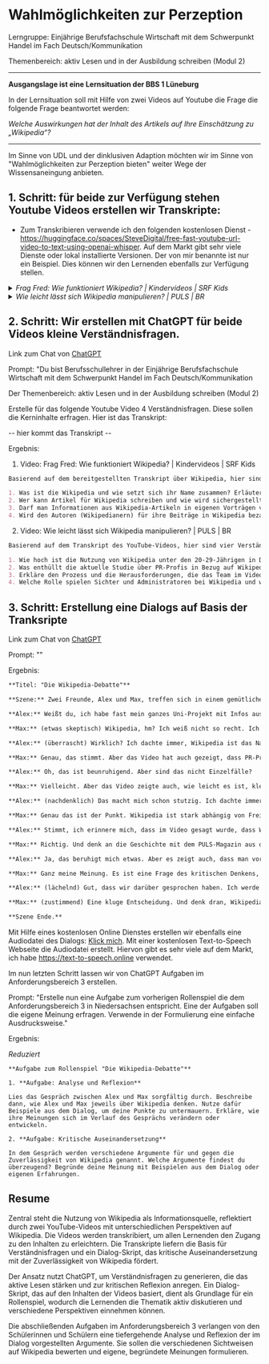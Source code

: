 # Wahlmöglichkeiten zur Perzeption

Lerngruppe: Einjährige Berufsfachschule Wirtschaft mit dem Schwerpunkt Handel im Fach Deutsch/Kommunikation

Themenbereich: aktiv Lesen und in der Ausbildung schreiben (Modul 2)

---

__Ausgangslage ist eine Lernsituation der BBS 1 Lüneburg__

In der Lernsituation soll mit Hilfe von zwei Videos auf Youtube die Frage die folgende Frage beantwortet werden:

_Welche Auswirkungen hat der Inhalt des Artikels auf Ihre Einschätzung zu „Wikipedia“?_

---

Im Sinne von UDL und der dinklusiven Adaption möchten wir im Sinne von "Wahlmöglichkeiten zur Perzeption bieten" weiter Wege der Wissensaneingung anbieten. 


## 1. Schritt: für beide zur Verfügung stehen Youtube Videos erstellen wir Transkripte:
   - Zum Transkribieren verwende ich den folgenden kostenlosen Dienst - https://huggingface.co/spaces/SteveDigital/free-fast-youtube-url-video-to-text-using-openai-whisper. Auf dem Markt gibt sehr viele Dienste oder lokal installierte Versionen. Der von mir benannte ist nur ein Beispiel. Dies können wir den Lernenden ebenfalls zur Verfügung stellen. 

<details>
  <summary><i>Frag Fred: Wie funktioniert Wikipedia? | Kindervideos | SRF Kids</i></summary>
  Link: https://www.youtube.com/watch?v=nNVSFzGe5ic <br>
  Transkript: <br>
    Hey Sandro, wusstest du, dass das höchste Gebäude der Welt in den arabischen

    Emiraten steht und knapp 830 Meter hoch ist? Und woher weißt du das? Das steht auf Wikipedia.

    Achso, du Fred, wer schreibt eigentlich diese vielen Texte auf Wikipedia?

    Also zuerst einmal müsst ihr wissen, die Wikipedia ist das größte frei zugängliche

    Online-Nachschlagewerk der Welt. Der Name setzt sich aus dem hawaiianischen Wort "Wiki" und

    dem englischen Wort "Encyclopedia" zusammen. Übersetzt heisst das sowas wie "schnelles

    Lexikon". Und du hast recht, Sandro. Auf der Wikipedia findest du viele Texte,

    die Begriffe erläutern. Fast 50 Millionen. Man nennt sie "Artikel".

    Ja, aber wer schreibt denn nun diese Artikel alle?

    Jeder kann mitschreiben. Du musst dir das wie ein großes Mitmachlexikon vorstellen. Wenn du dich

    mit einem Thema gut auskennst, kannst du darüber einen Artikel schreiben oder die Einträge der

    anderen Autoren ergänzen. Die Idee, dass Menschen gemeinsam Wissen sammeln und ein großes Nachschlagewerk

    auf die Beine stellen, ist schon sehr alt. Aber erst mit der Erfindung des Internets

    konnte diese Idee so richtig in die Tat umgesetzt werden. Heute gehört die Wikipedia zu den meist

    besuchten Websites der Welt. Und da kann wirklich jeder mitschreiben? Fred, da könnten wir ja einen

    Artikel über dich schreiben. Das könntet ihr machen, ja. Aber ich weiss nicht, ob das jemanden

    interessiert. Wenn ihr das macht, gehört ihr zu den Wikipedianern. So nennt man die Autoren.

    Und die schreiben die Artikel nicht nur, sondern aktualisieren sie auch. Wenn zum Beispiel die

    französische Nationalmannschaft die Fußball-WM gewinnt, hat jemand den Eintrag über die Mannschaft

    schon wenig später auf den neuesten Stand gebracht. Und wie kann ich damit schreiben?

    Das kannst du von deinem Computer aus machen. Am besten meldest du dich an. Dann bekommst du

    ein Login. Du kannst aber auch ohne Anmeldung Artikel verfassen. So wissen die anderen Leser

    aber nicht, wer den Beitrag geschrieben hat. Schau dir doch mal das Tutorial an. Dort erhältst

    du Tipps, die dir den Einstieg erleichtern. Auf der sogenannten Spielwiese kannst du erst mal

    Testseiten erstellen. Es gibt auch Regeln, die du beachten musst. Zum Beispiel darfst du keine

    Texte von anderen Websites oder Büchern abschreiben. Moment mal, da könnte ja jeder einfach

    irgendwas Erfundenes reinschreiben. Das ist auch schon passiert. Zum Beispiel bei Artikeln über

    Fussballclubs. Die werden regelmässig von Fans einer gegnerischen Mannschaft verunstaltet.

    Meistens fliegt sowas aber auf. Die Wikipedianer erkennen diese falschen Einträge rasch und

    korrigieren sie. Für die deutschsprachige Wikipedia arbeiten ausserdem sogenannte Sichter.

    Deren Aufgabe ist es, neue und abgeänderte Seiten daraufhin zu prüfen, ob sie Unfug

    enthalten. Manche Artikel werden auch geschützt. Nämlich dann, wenn zu viele falsche Informationen

    reingeschrieben werden. Aha, dann stimmt also nicht immer alles, was in Wikipedia steht? Könnte

    man so sagen. Die Wikipedia ist zwar eine zuverlässige Informationsquelle, aber eine

    hundertprozentige Sicherheit, dass alle Fakten richtig sind, gibt es nicht. Etwas orientieren

    könnt ihr euch an den Bewertungsbausteinen. Die zeigen zum Beispiel an, ob ein Artikel Fehler

    enthält oder nicht mehr auf dem neuesten Stand ist. Weil viele Menschen an der Wikipedia

    mitarbeiten, ist das Risiko, dass ein Fehler unbemerkt bleibt, aber klein. Und je wichtiger

    und beliebter ein Thema ist, desto mehr Leute schreiben mit. Und umso besser ist dann auch der

    Inhalt. Ich habe auch schon Wikipedia-Texte für meine Vorträge benutzt. Darf ich das überhaupt?

    Die Informationen, die du in der Wikipedia findest, darfst du für deinen Vortrag verwenden. Aber es

    ist keine gute Idee, den Text eins zu eins zu kopieren. Ist doch auch langweilig, nur einen

    Wikipedia-Artikel vorzulesen. Du, Fred, bekommen die Wikipedianer eigentlich auch Geld für ihre

    Arbeit? Alle Wikipedianer schreiben die Einträge in ihrer Freizeit und bekommen kein Geld dafür.

    Wikipedia lebt von Spendengeldern und verzichtet dafür auf Werbung. So bleibt die Webseite

    unabhängig. Sonst könnte eine Firma dafür bezahlen, dass auf Wikipedia stünde "Sie sei die

    Beste auf der Welt" und das wäre dann Werbung. Und ausserdem nicht ehrlich. Da fällt mir auch was

    ein, was ich immer in der Freizeit schreiben muss, wofür ich kein Geld bekomme. Ein Aufsatz in Deutsch.

    Na dann, viel Vergnügen und danke, Fred, dass du uns erklärt hast, wie Wikipedia funktioniert.

    Danke schön.
</details>

<details>
  <summary><i>Wie leicht lässt sich Wikipedia manipulieren? | PULS | BR</i></summary>
  Link: https://www.youtube.com/watch?v=oTaNEIeeR3A <br>
  Transkript: <br>
  Wer war denn Fußballweltmeister 1994?

    Deutschland?

    Weiß ich nicht.

    Deutschland.

    Brasilien?

    Wo würdest du es denn nachgucken?

    Wikipedia.

    Wikipedia.

    Wikipedia.

    Gings auch ohne?

    Nein. Nein, also definitiv nicht.

    Wikipedia ist das Nachschlagewerk unserer Generation.

    Knapp 90% der 20-29-Jährigen in Deutschland nutzen Wikipedia.

    Sogar der Bundesgerichtshof verweist den Urteilen auf die Online-Enzyklopädie.

    Wir alle vertrauen Wikipedia.

    Doch eine aktuelle Studie belegt,

    PR-Profis haben in den letzten Jahren immer wieder versucht,

    Artikel zu manipulieren.

    Ein Beispiel.

    Ein RWE-Mitarbeiter änderte kritische Angaben zum Kernkraftwerk Biblis.

    So wurde aus einem Störfall lediglich ein meldepflichtiges Ereignis

    und Biblis zum Meilenstein in puncto Sicherheit.

    Aber ist das vielleicht nur ein Einzelfall?

    Wir wollen herausfinden,

    wie leicht lässt sich ein Wikipedia-Artikel manipulieren.

    Und deswegen versuchen wir es selbst.

    Schaffen wir es tatsächlich,

    innerhalb von drei Wochen PR in einen Wikipedia-Artikel zu schleusen.

    Na ja, so schwer kann das jetzt ja nicht sein.

    Ich versuche jetzt mal, auf eigene Faust

    unseren PULS Wikipedia-Artikel ein bisschen aufzuhübschen.

    Erst mal lege ich mir einen eigenen Account an.

    Easy.

    So, und jetzt kann ich unseren Eintrag anonym bearbeiten.

    "PULS im TV ist das beste Magazin im deutschen Fernsehenseite."

    Speichern.

    Hm, noch ist mein Satz nicht online.

    Die Änderung muss erst noch freigegeben werden.

    Oh, die haben es jetzt schon abgelehnt.

    Eine Minute, nachdem ich es versucht habe, reinzustellen,

    haben die es schon abgelehnt.

    Mist, na gut.

    Da muss ich mir halt was Besseres ausdenken.

    Ein Studentenwohnheim in München.

    Hier bekomme ich hoffentlich die Antwort auf die Frage,

    wie das eigentlich funktioniert mit der Kontrolle der Wikipedia-Artikel

    und wie sich die Community gegen PR wehren kann.

    Da drin, in diesem Betonwürfel, wohnt einer,

    der kämpft jeden Tag dafür, dass Wikipedia sauber bleibt.

    Moritz ist einer der rund 250 Administratoren

    der deutschsprachigen Wikipedia.

    Für den Admin-Job investiert er jeden Tag eine Stunde seiner Freizeit.

    Moritz, wir haben versucht, unseren eigenen Eintrag bei Wikipedia

    ein bisschen aufzupimpen, hat aber nicht geklappt.

    Kannst du das mal nachvollziehen und mir dann erklären,

    warum das nicht funktioniert hat?

    Ja klar, also wenn man jetzt hier oben bei eurem Artikel

    auf die Versionsgeschichte klickt, dann sieht man hier

    alle Änderungen, die vorgenommen wurden.

    Hier habt ihr den Satz "PULS im TV ist das beste Magazin

    im deutschen Fernsehen".

    Genau, den hat Ariane reingeschrieben.

    Warum ist jetzt dieser Satz von Ariane

    letztendlich nicht freigeschaltet worden?

    Ja, also wir haben das Prinzip des neutralen Standpunkts

    auf Wikipedia. Das heißt, unsere Artikel sollen nach Möglichkeit

    keine Wertungen enthalten und nur beschreiben.

    Ob Änderungen online gehen oder nicht,

    entscheiden sogenannte Sichter.

    Jeder angemeldete Benutzer kann zum Sichter aufsteigen.

    Dafür muss er mindestens zwei Monate registriert sein

    und 300 Stellen in Artikeln bearbeiten.

    Jeder Sichter sucht sich, je nach Interesse,

    Artikel, die er beobachtet.

    Sichter und aktive Benutzer wählen die Administratoren.

    Die Admins können Seiten löschen und wiederherstellen

    und Benutzer sperren.

    Allein habe ich es nicht geschafft, Wikipedia zu überlisten.

    Ich brauche also Hilfe von einem PR-Profi.

    Das Problem, keiner wird vor der Kamera zugeben,

    dass er Wikipedia manipuliert.

    Deswegen schlüpfe ich in eine Rolle.

    Guten Tag, mein Name ist Andrea Förster von der Promo-Agentur Prey

    und ich mache die PR für die Band Captain Kappa.

    Captain Kappa gibt es wirklich.

    Das ist feinster Elektropop aus Thüringen.

    Die Band hat Bock, bei unserem Experiment mitzumachen

    und ich habe vor, den Captain Kappa Wikipedia-Artikel

    mit jede Menge PR ein bisschen aufzuhübschen.

    Deswegen treffe ich jetzt Hannes,

    einen von der Band hier in Bad Frankenhausen, Thüringen.

    * Klopfen *

    Hallo. - Hallo.

    Andrea Förster, ich mache eure PR. - Ja.

    Und zwar, bei euch steht, Captain Kappa ist eine deutsche Elektroband

    aus Bad Frankenhausen. - Genau.

    Ich hätte gerne, Captain Kappa ist eine feste Größe

    in der internationalen Elektropop-Szene.

    Selbstverständlich, klar.

    Das ist maßlos übertrieben.

    Vom internationalen Erfolg sind die Jungs noch weit entfernt.

    Punkt 2 war die Kritik.

    Ein Musikkritiker fordert von Captain Kappa mehr Eigenständigkeit.

    Den Satz streichen wir komplett.

    Und Captain Kappas Auftritte auf einem Festival in den USA

    und in einer Kneipe in Tokio

    blasen wir zur ausverkauften Welttournee auf.

    Nach 1 h ist unser PR-Text fertig.

    Schön, dass wir uns einig sind.

    Und vielen Dank noch mal, dass ihr bei unserem Experiment mitmacht.

    Gern geschehen.

    Ich bin gespannt, ob wir damit durchkommen.

    Jetzt brauche ich nur noch einen Profi.

    Der soll unseren PR-Text bei Wikipedia einschleusen.

    Ich habe mir hier ein paar PR-Agenturen

    aus dem Internet rausgepickt,

    die Wikipedia-Einträge und -Artikel schreiben.

    Mal sehen, ob sie auch welche schönen.

    Guten Tag, mein Name ist Förster.

    Ich bin die Promotion-Agency von Captain Kappa,

    einer sehr aufstrebenden Elektro-Pop-Band.

    Die hat einen Wikipedia-Eintrag bereits.

    Der ist nicht zu unserer Zufriedenheit formuliert.

    Das würden wir gerne ändern.

    Das machen wir nicht.

    Nein, das ist gegen die Richtlinien von Wikipedia.

    Das geht nicht.

    Marketing ist nicht im Sinne von Wikipedia.

    Verdeckte Werbung ist in der PR-Bürokratie.

    Verdeckte Werbung ist in der PR-Branche ein Tabu.

    Es ist manipulativ,

    wenn man nicht weiß, woher die Informationen kommen.

    Ich frage bei 16 PR-Agenturen an und alle lehnen ab.

    Doch 2 Tage später passiert das.

    Sie haben Interesse an Wikipedia-Endings?

    Ach was!

    Diesen PR-Mann habe ich nie kontaktiert.

    Ich schicke ihm unsere Wunschliste

    und prompt bekomme ich einen Kostenvoreinschlag.

    750 Euro.

    Der hat angewiesen, er will uns das machen.

    Den rufe ich gleich an.

    Wie oft versuchen Leute, für sich selbst PR zu machen

    oder Negatives zu löschen?

    In der einen oder anderen Form kommt das jeden Tag vor.

    Ich kann dir ein Beispiel zeigen.

    Der hatte einen Artikel angelegt über diese Seite.

    Über seine Website hat er einen Wikipedia-Artikel angelegt.

    Das war ein Mitarbeiter dieser Seite.

    Der wollte das bekannter machen.

    Er hat diesen Artikel angelegt, der darauf gelöscht wurde.

    Weil die Leute gesagt haben, das ist nicht relevant genug.

    Mit welchen Tricks kommen PR-Leute an,

    um einen Artikel erfolgreich unterzubringen?

    Ein Profi würde sagen, ich halte mich unauffällig im Hintergrund.

    Bis ich die Sichterrechte bekomme.

    Dann kann ich unentdeckt operieren.

    Ich brauche keinen zweiten, der immer drüberschaut.

    PR-Profis bauen sich Sichter-Accounts auf,

    damit sie ihre Artikel freischalten können.

    Ganz schön aufwendig und ganz schön dreist.

    Es ist so weit, wir rufen ihn an.

    Dafür schlüpfe ich in die Rolle von Andrea Förster.

    Ich bin total aufgeregt.

    Hallo, hier ist Andrea Förster.

    Ich finde es super, dass das klappt.

    Ich wollte mit Ihnen absprechen, wie wir es machen.

    Ich denke, vom Inhaltlichen klappt das schon so.

    Eine Quellenangabe wäre aber gut.

    Könnten Sie das auch machen?

    Könnten Sie einen Blog-Eintrag schreiben und dem sich beziehen?

    Ich könnte jemanden beauftragen,

    der schreibt Ihnen einen Artikel in einer Online-Zeitung,

    den wir als Quelle verwenden können.

    Krass.

    Damit wir eine Quelle für Wikipedia haben,

    veröffentlicht ein Journalist schnell einen Artikel voller PR.

    Der Typ an der Strippe klang total kompetent und souverän.

    Wie schnell der einen Journalisten am Start hatte,

    der uns einen Artikel schreibt,

    wie schnell der eine Online-Zeitung am Start hatte,

    wo der Artikel reinkommt,

    dass wir eine glaubhafte Quelle für unseren Wikipedia-Eintrag haben.

    Das macht er nicht zum 1. Mal so kompetent.

    Und komplett der Plan aufgezeigt worden ist.

    Wir schauen, ob unser Wikipedia-Eintrag online geht,

    so wie wir ihn wollen.

    Und so gefälscht, wie er dann sein wird.

    Der PR-Mann hat tatsächlich Wort gehalten.

    Freischalten konnte er die Änderung aber nicht.

    Er hat anscheinend keinen eigenen Sichter-Account.

    Schauen wir gleich mal.

    Schau doch mal drauf, was du davon hältst.

    Captain Kappa ist eine deutsche Electronic-Band

    aus Bad Frankenhausen, so weit, so klar.

    Die hat diese Szene etabliert.

    Da ist eine Quelle dazu angegeben.

    Das sieht schon ganz solide aus.

    Das würde ich erst mal durchgehen lassen.

    Jetzt hat er noch was gemacht.

    Diesen ganzen Absatz über die Kritik hat er gelöscht.

    Glaubst du, das geht durch?

    Das geht wahrscheinlich nicht durch.

    Da hat er sich ungeschickt angestellt,

    indem er den ganzen Absatz gelöscht hat.

    Hier ist es offensichtlich,

    da will jemand eine unangenehme Kritik ganz entfernen.

    Bislang sind diese Artikeländerungen noch nicht gesichtet worden.

    Du hast drauf geschaut, aber du machst mit bei unserem Experiment.

    Du machst daran nichts.

    Wir wissen nicht, wann jemand da drauf schaut.

    Was glaubst du denn?

    Geht das Ding, wie wir es hier sehen, durch oder nicht?

    Der hätte ganz gute Chancen. Das ist halbwegs solide gemacht.

    Weil er relativ solide gemacht ist.

    Ich bin wieder als Promo-Agentin Andrea Förster unterwegs

    und habe einen Termin mit unserem PR-Profi in Frankfurt.

    Ich treffe den Herrn jetzt,

    unter dem Vorwand, noch einige andere Projekte mit ihm machen zu wollen.

    Tatsächlich will ich herausfinden,

    wie viel PR er für andere Kunden schon bei Wikipedia untergebracht hat.

    Wir drehen mit versteckter Kamera.

    Eine steckt hier in diesem Kuli. Los geht es.

    Haben Sie viele Kunden?

    Wir machen schon so einen Eintrag am Tag. Das Interesse ist sehr groß.

    Ich dachte, ich werde allein auf weiter Flur.

    Nein, viele große Firmen wollen das. Wir machen aber auch andere Dinge.

    Wir wollen es nicht übertreiben,

    damit die Sache nicht auffliegt über die IP-Adressen.

    Aber unser Artikel, die Wahrscheinlichkeit ist groß,

    oder Ihrer Erfahrung nach ist es groß, dass es reingestellt wird.

    Nach meiner Erfahrung schätze ich die Chance auf 95%.

    Ich oute mich als PR-Reporterin und will ihn vor der Kamera konfrontieren.

    Doch ein Interview lehnt er ab.

    Ei, ei, ei, ei, ei.

    Später schreibt er uns, dass er nichts falsch gemacht hat.

    3 Wochen sind jetzt rum.

    Die Frage ist, wie viel ist online gegangen.

    Wir schauen jetzt mal nach bei Wikipedia.

    Tipp mal eins, Captain Cup.

    Jetzt wird es spannend. Ja, alles drin.

    Alle 3 Punkte. - Alles übernommen.

    Captain Cupper ist jetzt eine international erfolgreiche Elektropop-Band.

    Sogar die Kritik wurde entfernt.

    Wir haben uns gefragt, wie leicht ist es,

    Wikipedia-Artikel zu manipulieren?

    Fazit, leicht ist es, wenn man die Schwachstellen kennt.

    Es funktioniert v.a. bei kleinen Artikeln,

    die nicht von so vielen Leuten beobachtet werden.

    Natürlich haben wir alle Änderungen

    im Captain-Cupper-Artikel rückgängig gemacht.

    Danke, Moritz.

    Copyright WDR 2021

    Wir sind eins. ARD.

    Copyright WDR 2021

    Wir sind eins. ARD.

    ARD.
</details>


## 2. Schritt: Wir erstellen mit ChatGPT für beide Videos kleine Verständnisfragen. 

Link zum Chat von [ChatGPT]()

Prompt: "Du bist Berufsschullehrer in der Einjährige Berufsfachschule Wirtschaft mit dem Schwerpunkt Handel im Fach Deutsch/Kommunikation

Der Themenbereich: aktiv Lesen und in der Ausbildung schreiben (Modul 2)

Erstelle für das folgende Youtube Video 4  Verständnisfragen. Diese sollen die Kerninhalte erfragen.
Hier ist das Transkript: 

-- hier kommt das Transkript --

Ergebnis:

1. Video: Frag Fred: Wie funktioniert Wikipedia? | Kindervideos | SRF Kids
```markdown
Basierend auf dem bereitgestellten Transkript über Wikipedia, hier sind vier Verständnisfragen, die die Kerninhalte des Videos abfragen:

1. Was ist die Wikipedia und wie setzt sich ihr Name zusammen? Erläutere die Bedeutung des Namens.
2. Wer kann Artikel für Wikipedia schreiben und wie wird sichergestellt, dass die Informationen korrekt sind?
3. Darf man Informationen aus Wikipedia-Artikeln in eigenen Vorträgen verwenden und warum sollte man sie nicht einfach kopieren?
4. Wird den Autoren (Wikipedianern) für ihre Beiträge in Wikipedia bezahlt? Erkläre, wie Wikipedia finanziert wird und warum es keine Werbung auf der Plattform gibt.
```

2. Video: Wie leicht lässt sich Wikipedia manipulieren? | PULS | BR
```markdown
Basierend auf dem Transkript des YouTube-Videos, hier sind vier Verständnisfragen, die die Kerninhalte abfragen:

1. Wie hoch ist die Nutzung von Wikipedia unter den 20-29-Jährigen in Deutschland und welche Institution verwendet Wikipedia ebenfalls als Referenz?
2. Was enthüllt die aktuelle Studie über PR-Profis in Bezug auf Wikipedia-Artikel?
3. Erkläre den Prozess und die Herausforderungen, die das Team im Video erlebte, als es versuchte, Wikipedia-Artikel zu manipulieren.
4. Welche Rolle spielen Sichter und Administratoren bei Wikipedia und wie wird die Integrität der Artikel sichergestellt?
```

## 3. Schritt: Erstellung eine Dialogs auf Basis der Tranksripte 

Link zum Chat von [ChatGPT]()

Prompt: ""

Ergebnis: 
```markdown
**Titel: "Die Wikipedia-Debatte"**

**Szene:** Zwei Freunde, Alex und Max, treffen sich in einem gemütlichen Café. Während sie ihren Kaffee genießen, entspinnt sich ein Gespräch über ein Projekt, das Alex für die Uni vorbereitet. Er erwähnt, dass er dabei hauptsächlich auf Wikipedia zurückgreift.

**Alex:** Weißt du, ich habe fast mein ganzes Uni-Projekt mit Infos aus Wikipedia gemacht. Einfach unglaublich, wie viel man dort findet.

**Max:** (etwas skeptisch) Wikipedia, hm? Ich weiß nicht so recht. Ich habe da neulich ein Video gesehen, das ziemlich interessante Punkte angesprochen hat.

**Alex:** (überrascht) Wirklich? Ich dachte immer, Wikipedia ist das Nachschlagewerk unserer Generation. Laut einer Studie nutzen knapp 90% der jungen Erwachsenen in Deutschland Wikipedia. Sogar Gerichtsurteile verweisen darauf!

**Max:** Genau, das stimmt. Aber das Video hat auch gezeigt, dass PR-Profis manchmal versuchen, Artikel zu manipulieren. Erinnerst du dich an den Fall mit dem RWE-Mitarbeiter, der kritische Angaben zu einem Kernkraftwerk geändert hat?

**Alex:** Oh, das ist beunruhigend. Aber sind das nicht Einzelfälle?

**Max:** Vielleicht. Aber das Video zeigte auch, wie leicht es ist, kleinere Änderungen durchzubringen, besonders bei Artikeln, die nicht so stark überwacht werden. Manche PR-Leute bauen sich sogar Sichter-Accounts auf, um ihre Inhalte zu veröffentlichen.

**Alex:** (nachdenklich) Das macht mich schon stutzig. Ich dachte immer, jeder kann mitschreiben und dass die Community sich um die Korrektheit kümmert. So wie bei diesem Moritz aus dem Video, der jeden Tag eine Stunde seiner Freizeit investiert, um Wikipedia zu überwachen.

**Max:** Genau das ist der Punkt. Wikipedia ist stark abhängig von Freiwilligen wie Moritz. Sie sorgen dafür, dass Änderungen neutral und korrekt sind. Aber es gibt keine Garantie, dass alles perfekt ist.

**Alex:** Stimmt, ich erinnere mich, dass im Video gesagt wurde, dass Wikipedia zwar eine zuverlässige Quelle ist, aber eben nicht hundertprozentig sicher. Man sollte wohl die Bewertungsbausteine beachten, die anzeigen, ob ein Artikel aktuell oder fehlerhaft ist.

**Max:** Richtig. Und denk an die Geschichte mit dem PULS-Magazin aus dem Video. Sie haben versucht, ihren eigenen Wikipedia-Artikel zu verschönern, aber die Änderungen wurden fast sofort abgelehnt. Das zeigt, dass das System zumindest teilweise funktioniert.

**Alex:** Ja, das beruhigt mich etwas. Aber es zeigt auch, dass man vorsichtig sein muss. Wikipedia ist ein guter Ausgangspunkt, aber für akademische Arbeiten sollte man wahrscheinlich tiefer graben und mehrere Quellen nutzen.

**Max:** Ganz meine Meinung. Es ist eine Frage des kritischen Denkens, nicht nur zu akzeptieren, was man liest, sondern es zu hinterfragen und zu verifizieren.

**Alex:** (lächelnd) Gut, dass wir darüber gesprochen haben. Ich werde mein Projekt nochmal überarbeiten und sicherstellen, dass ich meine Informationen aus verschiedenen Quellen beziehe.

**Max:** (zustimmend) Eine kluge Entscheidung. Und denk dran, Wikipedia ist ein Werkzeug, kein Evangelium.

**Szene Ende.**
```
Mit Hilfe eines kostenlosen Online Dienstes erstellen wir ebenfalls eine Audiodatei des Dialogs: [Klick mich](/workshop/2024/2024-01_Differnzierung-mit-KI/Listening-Rollenspiel-Wikipedia.mp3). 
Mit einer kostenlosen Text-to-Speech Webseite die Audiodatei erstellt. Hiervon gibt es sehr viele auf dem Markt, ich habe https://text-to-speech.online verwendet. 

Im nun letzten Schritt lassen wir von ChatGPT Aufgaben im Anforderungsbereich 3 erstellen. 

Prompt: "Erstelle nun eine Aufgabe zum vorherigen Rollenspiel die dem Anforderungsbereich 3 in Niedersachsen entspricht.
Eine der Aufgaben soll die eigene Meinung erfragen. Verwende in der Formulierung eine einfache Ausdrucksweise."

Ergebnis: 

_Reduziert_

```
**Aufgabe zum Rollenspiel "Die Wikipedia-Debatte"**

1. **Aufgabe: Analyse und Reflexion**

Lies das Gespräch zwischen Alex und Max sorgfältig durch. Beschreibe dann, wie Alex und Max jeweils über Wikipedia denken. Nutze dafür Beispiele aus dem Dialog, um deine Punkte zu untermauern. Erkläre, wie ihre Meinungen sich im Verlauf des Gesprächs verändern oder entwickeln.

2. **Aufgabe: Kritische Auseinandersetzung**

In dem Gespräch werden verschiedene Argumente für und gegen die Zuverlässigkeit von Wikipedia genannt. Welche Argumente findest du überzeugend? Begründe deine Meinung mit Beispielen aus dem Dialog oder eigenen Erfahrungen.
```

## Resume

Zentral steht die Nutzung von Wikipedia als Informationsquelle, reflektiert durch zwei YouTube-Videos mit unterschiedlichen Perspektiven auf Wikipedia. Die Videos werden transkribiert, um allen Lernenden den Zugang zu den Inhalten zu erleichtern. Die Transkripte liefern die Basis für Verständnisfragen und ein Dialog-Skript, das kritische Auseinandersetzung mit der Zuverlässigkeit von Wikipedia fördert.

Der Ansatz nutzt ChatGPT, um Verständnisfragen zu generieren, die das aktive Lesen stärken und zur kritischen Reflexion anregen. Ein Dialog-Skript, das auf den Inhalten der Videos basiert, dient als Grundlage für ein Rollenspiel, wodurch die Lernenden die Thematik aktiv diskutieren und verschiedene Perspektiven einnehmen können.

Die abschließenden Aufgaben im Anforderungsbereich 3 verlangen von den Schülerinnen und Schülern eine tiefergehende Analyse und Reflexion der im Dialog vorgestellten Argumente. Sie sollen die verschiedenen Sichtweisen auf Wikipedia bewerten und eigene, begründete Meinungen formulieren.

